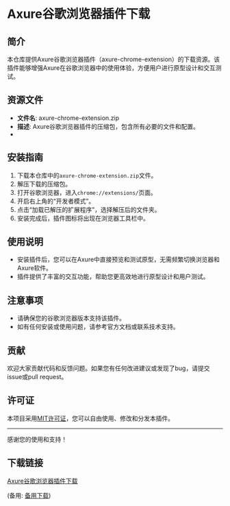  # Axure谷歌浏览器插件下载

 ## 简介
 本仓库提供Axure谷歌浏览器插件（axure-chrome-extension）的下载资源。该插件能够增强Axure在谷歌浏览器中的使用体验，方便用户进行原型设计和交互测试。

 ## 资源文件
 - **文件名**: axure-chrome-extension.zip
 - **描述**: Axure谷歌浏览器插件的压缩包，包含所有必要的文件和配置。
 - 
 ## 安装指南
 1. 下载本仓库中的`axure-chrome-extension.zip`文件。
 2. 解压下载的压缩包。
 3. 打开谷歌浏览器，进入`chrome://extensions/`页面。
 4. 开启右上角的“开发者模式”。
 5. 点击“加载已解压的扩展程序”，选择解压后的文件夹。
 6. 安装完成后，插件图标将出现在浏览器工具栏中。

 ## 使用说明
 - 安装插件后，您可以在Axure中直接预览和测试原型，无需频繁切换浏览器和Axure软件。
 - 插件提供了丰富的交互功能，帮助您更高效地进行原型设计和用户测试。

 ## 注意事项
 - 请确保您的谷歌浏览器版本支持该插件。
 - 如有任何安装或使用问题，请参考官方文档或联系技术支持。

 ## 贡献
 欢迎大家贡献代码和反馈问题。如果您有任何改进建议或发现了bug，请提交issue或pull request。

 ## 许可证
 本项目采用[MIT许可证](LICENSE)，您可以自由使用、修改和分发本插件。

 ---
 感谢您的使用和支持！

 ## 下载链接
 [Axure谷歌浏览器插件下载](https://pan.quark.cn/s/03407c29610c) 

 (备用: [备用下载](https://pan.baidu.com/s/1NTqihgPYGP_VPZSim4HwTA?pwd=1234))
